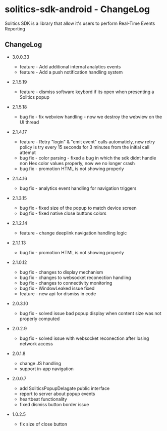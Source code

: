 # solitics-sdk-android - ChangeLog
 
Solitics SDK is a library that allow it's users to perform Real-Time Events Reporting

## ChangeLog
- 3.0.0.33
    - feature - Add additional internal analytics events 
    - feature - Add a push notification handling system
- 2.1.5.19
    - feature - dismiss software keybord if its open when presenting a Solitics popup
- 2.1.5.18
    - bug fix - fix webview handling - now we destroy the webview on the UI thread
- 2.1.4.17
    - feature - Retry "login" & "emit event" calls automaticly, new retry policy is try every 15 seconds for 3 minutes from the initial call attempt
    - bug fix - color parsing - fixed a bug in which the sdk didnt handle non Hex color values properly, now we no  longer crash
    - bug fix - promotion HTML is not showing properly
- 2.1.4.16
    - bug fix - analytics event handling for navigation triggers
- 2.1.3.15
    - bug fix - fixed size of the popup to match device screen
    - bug fix - fixed native close buttons colors

- 2.1.2.14
    - feature - change deeplink navigation handling logic

- 2.1.1.13
    - bug fix - promotion HTML is not showing properly

- 2.1.0.12
    - bug fix - changes to display mechanism 
    - bug fix - changes to websocket reconection handling
    - bug fix - changes to connectivity monitoring 
    - bug fix - WindowLeaked issue fixed
    - feature - new api for dismiss in code
- 2.0.3.10
    - bug fix - solved issue bad popup display when content size was not properly computed
- 2.0.2.9
    - bug fix - solved issue with websocket reconection after losing network access
- 2.0.1.8
    - change JS handling
    - support in-app navigation
- 2.0.0.7
    - add SoliticsPopupDelagate public interface
    - report to server about popup events
    - heartbeat functionality
    - fixed dismiss button border issue
- 1.0.2.5
    - fix size of close button
